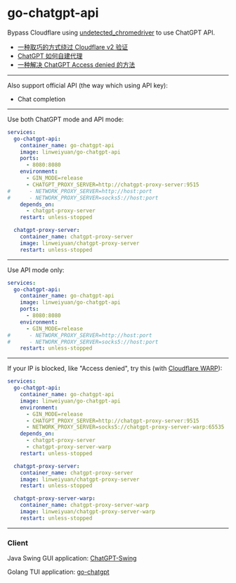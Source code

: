# go-chatgpt-api

Bypass Cloudflare using [undetected_chromedriver](https://github.com/ultrafunkamsterdam/undetected-chromedriver) to use ChatGPT API.

- [一种取巧的方式绕过 Cloudflare v2 验证](https://linweiyuan.github.io/2023/03/14/%E4%B8%80%E7%A7%8D%E5%8F%96%E5%B7%A7%E7%9A%84%E6%96%B9%E5%BC%8F%E7%BB%95%E8%BF%87-Cloudflare-v2-%E9%AA%8C%E8%AF%81.html)
- [ChatGPT 如何自建代理](https://linweiyuan.github.io/2023/04/08/ChatGPT-%E5%A6%82%E4%BD%95%E8%87%AA%E5%BB%BA%E4%BB%A3%E7%90%86.html)
- [一种解决 ChatGPT Access denied 的方法](https://linweiyuan.github.io/2023/04/15/%E4%B8%80%E7%A7%8D%E8%A7%A3%E5%86%B3-ChatGPT-Access-denied-%E7%9A%84%E6%96%B9%E6%B3%95.html)

---

Also support official API (the way which using API key):

- Chat completion

---

Use both ChatGPT mode and API mode:

```yaml
services:
  go-chatgpt-api:
    container_name: go-chatgpt-api
    image: linweiyuan/go-chatgpt-api
    ports:
      - 8080:8080
    environment:
      - GIN_MODE=release
      - CHATGPT_PROXY_SERVER=http://chatgpt-proxy-server:9515
#      - NETWORK_PROXY_SERVER=http://host:port
#      - NETWORK_PROXY_SERVER=socks5://host:port
    depends_on:
      - chatgpt-proxy-server
    restart: unless-stopped

  chatgpt-proxy-server:
    container_name: chatgpt-proxy-server
    image: linweiyuan/chatgpt-proxy-server
    restart: unless-stopped
```
---

Use API mode only:

```yaml
services:
  go-chatgpt-api:
    container_name: go-chatgpt-api
    image: linweiyuan/go-chatgpt-api
    ports:
      - 8080:8080
    environment:
      - GIN_MODE=release
#      - NETWORK_PROXY_SERVER=http://host:port
#      - NETWORK_PROXY_SERVER=socks5://host:port
    restart: unless-stopped
```
---

If your IP is blocked, like "Access denied", try this (with [Cloudflare WARP](https://developers.cloudflare.com/warp-client/get-started/linux)):

```yaml
services:
  go-chatgpt-api:
    container_name: go-chatgpt-api
    image: linweiyuan/go-chatgpt-api
    environment:
      - GIN_MODE=release
      - CHATGPT_PROXY_SERVER=http://chatgpt-proxy-server:9515
      - NETWORK_PROXY_SERVER=socks5://chatgpt-proxy-server-warp:65535
    depends_on:
      - chatgpt-proxy-server
      - chatgpt-proxy-server-warp
    restart: unless-stopped

  chatgpt-proxy-server:
    container_name: chatgpt-proxy-server
    image: linweiyuan/chatgpt-proxy-server
    restart: unless-stopped

  chatgpt-proxy-server-warp:
    container_name: chatgpt-proxy-server-warp
    image: linweiyuan/chatgpt-proxy-server-warp
    restart: unless-stopped
```

---

### Client

Java Swing GUI application: [ChatGPT-Swing](https://github.com/linweiyuan/ChatGPT-Swing)

Golang TUI application: [go-chatgpt](https://github.com/linweiyuan/go-chatgpt)